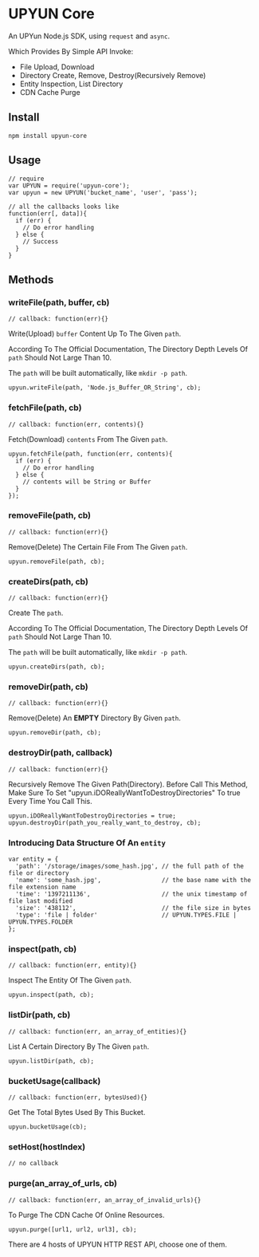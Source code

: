 # UPYUN Core

An UPYun Node.js SDK, using `request` and `async`.

Which Provides By Simple API Invoke:

* File Upload, Download
* Directory Create, Remove, Destroy(Recursively Remove)
* Entity Inspection, List Directory
* CDN Cache Purge

## Install

```
npm install upyun-core
```

## Usage

```
// require
var UPYUN = require('upyun-core');
var upyun = new UPYUN('bucket_name', 'user', 'pass');

// all the callbacks looks like
function(err[, data]){
  if (err) {
    // Do error handling
  } else {
    // Success
  }
}
```

## Methods

### writeFile(path, buffer, cb)
`// callback: function(err){}`

Write(Upload) `buffer` Content Up To The Given `path`.

According To The Official Documentation, The Directory Depth Levels Of `path` Should Not Large Than 10.

The `path` will be built automatically, like `mkdir -p path`.

```
upyun.writeFile(path, 'Node.js_Buffer_OR_String', cb);
```

### fetchFile(path, cb)
`// callback: function(err, contents){}`

Fetch(Download) `contents` From The Given `path`.

```
upyun.fetchFile(path, function(err, contents){
  if (err) {
    // Do error handling
  } else {
    // contents will be String or Buffer
  }
});
```

### removeFile(path, cb)
`// callback: function(err){}`

Remove(Delete) The Certain File From The Given `path`.

```
upyun.removeFile(path, cb);
```

### createDirs(path, cb)
`// callback: function(err){}`

Create The `path`.

According To The Official Documentation, The Directory Depth Levels Of `path` Should Not Large Than 10.

The `path` will be built automatically, like `mkdir -p path`.

```
upyun.createDirs(path, cb);
```

### removeDir(path, cb)
`// callback: function(err){}`

Remove(Delete) An **EMPTY** Directory By Given `path`.

```
upyun.removeDir(path, cb);
```

### destroyDir(path, callback)
`// callback: function(err){}`

Recursively Remove The Given Path(Directory).
Before Call This Method, Make Sure To Set "upyun.iDOReallyWantToDestroyDirectories" To true Every Time You Call This.

```
upyun.iDOReallyWantToDestroyDirectories = true;
upyun.destroyDir(path_you_really_want_to_destroy, cb);
```

### Introducing Data Structure Of An `entity`

```
var entity = {
  'path': '/storage/images/some_hash.jpg', // the full path of the file or directory
  'name': 'some_hash.jpg',                 // the base name with the file extension name
  'time': '1397211136',                    // the unix timestamp of file last modified
  'size': '438112',                        // the file size in bytes
  'type': 'file | folder'                  // UPYUN.TYPES.FILE | UPYUN.TYPES.FOLDER
};
```

### inspect(path, cb)
`// callback: function(err, entity){}`

Inspect The Entity Of The Given `path`.

```
upyun.inspect(path, cb);
```

### listDir(path, cb)
`// callback: function(err, an_array_of_entities){}`

List A Certain Directory By The Given `path`.

```
upyun.listDir(path, cb);
```

### bucketUsage(callback)
`// callback: function(err, bytesUsed){}`

Get The Total Bytes Used By This Bucket.

```
upyun.bucketUsage(cb);
```

### setHost(hostIndex)
`// no callback`

### purge(an_array_of_urls, cb)
`// callback: function(err, an_array_of_invalid_urls){}`

To Purge The CDN Cache Of Online Resources.

```
upyun.purge([url1, url2, url3], cb);
```

There are 4 hosts of UPYUN HTTP REST API, choose one of them.

